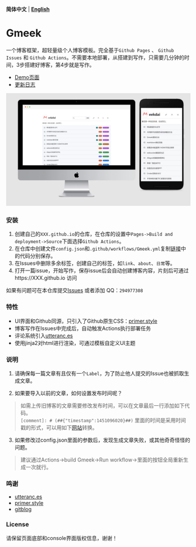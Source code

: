 **简体中文** | **[English](README-en.md)**
# Gmeek

一个博客框架，超轻量级个人博客模板。完全基于`Github Pages` 、 `Github Issues` 和 `Github Actions`。不需要本地部署，从搭建到写作，只需要几分钟的时间，3步搭建好博客，第4步就是写作。

- [Demo页面](http://meekdai.github.io/)
- [更新日志](https://meekdai.github.io/post/Gmeek-geng-xin-ri-zhi.html)

![light](img/light.jpg)

### 安装

1. 创建自己的`XXX.github.io`的仓库，在仓库的设置中`Pages->Build and deployment->Source`下面选择`Github Actions`。
2. 在仓库中创建文件`config.json`和`.github/workflows/Gmeek.yml`复制[链接](CONIFG.md)中的代码分别保存。
3. 在Issues中删除多余标签，创建自己的标签，如`link`、`about`、`日常`等。
4. 打开一篇issue，开始写作，保存issue后会自动创建博客内容，片刻后可通过https://XXX.github.io 访问

如果有问题可在本仓库提交[Issues](https://github.com/Meekdai/Gmeek/issues) 或者添加 QQ：`294977308`

### 特性

- UI界面和Github同源，只引入了Github原生CSS：[primer.style](https://primer.style/css)
- 博客写作在Issues中完成后，自动触发Actions执行部署任务
- 评论系统引入[utteranc.es](https://utteranc.es/)
- 使用jinja2对html进行渲染，可通过模板自定义UI主题

### 说明
1. 请确保每一篇文章有且仅有一个`Label`，为了防止他人提交的Issue也被抓取生成文章。

2. 如果要导入以前的文章，如何设置发布时间呢？  
> 如需上传旧博客的文章需要修改发布时间，可以在文章最后一行添加如下代码。  
> `[comment]: # (##{"timestamp":1451096020}##)`
> 里面的时间是采用时间戳的形式，可以用如下[网站](https://tool.lu/timestamp)转换。  

3. 如果修改过config.json里面的参数后，发现生成文章失败，或其他奇奇怪怪的问题。
> 建议通过Actions->build Gmeek->Run workflow->里面的按钮全局重新生成一次就行。


### 鸣谢

- [utteranc.es](https://utteranc.es/)
- [primer.style](https://primer.style/css)
- [gitblog](https://github.com/yihong0618/gitblog)

### License

请保留页面底部和console界面版权信息，谢谢！
